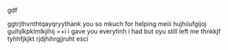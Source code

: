 gdf











ggtrjthvnthtqayqryythank you so mkuch for helping meiii
hujhiiufgijoj
guihjlkpklmlkjihij
=+i
i gave you everytinh i had but oyu still left me
thnkkjf
tyhhfjkjkt
rjdjhihrgjjruht
esci
